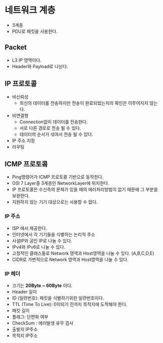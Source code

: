 # 네트워크 계층
- 3계층
- PDU로 패킷을 사용한다.

## Packet
- L3 IP 영역이다.
- Header와 Payload로 나뉜다.

## IP 프로토콜
- 비신뢰성
  - 최신의 데이터를 전송하지만 전송이 완료되었는지의 확인은 이루어지지 않는다.
- 비연결형
  - Connection없이 데이터를 전송한다.
  - 서로 다른 경로로 전송 될 수 있다.
  - 데이터의 순서가 섞여서 전송 될 수 있다.
- IP 주소 지정
- 라우팅

## ICMP 프로토콬
- Ping명령어가 ICMP 프로토콜 기반으로 동작한다.
- OSI 7 Layer중 3계층인 NetworkLayer에 위치한다.
- IP 프로토콜은 수신측의 문제가 있을 때의 에러처리방법이 없기 때문에 그 부분을 보완한다.
- 지원하지 않는 기기 대상으로는 사용할 수 없다.

### IP 주소
- ISP 에서 제공한다.
- 인터넷에서 각 기기들을 식별하는 논리적 주소
- 사설IP와 공인 IP로 나눌 수 있다.
- IPv4와 IPv6로 나눌 수 있다.
- 고정적인 클래스들로 Network 영역과 Host영역을 나눌 수 있다. (A,B,C,D,E)
- CIDR로 가변적으로 Network 영역과 Host영역을 나눌 수 있다. 

### IP 헤더
- 크기는 **20Byte ~ 60Byte** 이다.
- Header 길이
- ID (일련번호): 패킷을 식별하기위한 일련번호이다.
- TTL (Time To Live): 0이되기 전까지 목적지에 도착해야 한다.
- 패킷 길이
- 플래그: 단편화 여부
- CheckSum : 에러발생 유무 검사
- 출발지 IP주소
- 목적지 IP주소
 